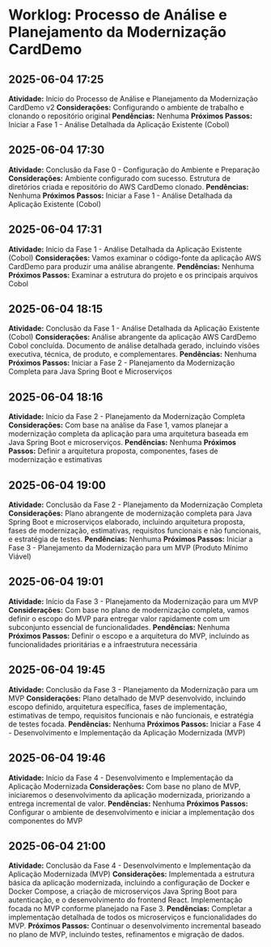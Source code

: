 # Worklog: Processo de Análise e Planejamento da Modernização CardDemo

## 2025-06-04 17:25
**Atividade:** Início do Processo de Análise e Planejamento da Modernização CardDemo v2
**Considerações:** Configurando o ambiente de trabalho e clonando o repositório original
**Pendências:** Nenhuma
**Próximos Passos:** Iniciar a Fase 1 - Análise Detalhada da Aplicação Existente (Cobol)

## 2025-06-04 17:30
**Atividade:** Conclusão da Fase 0 - Configuração do Ambiente e Preparação
**Considerações:** Ambiente configurado com sucesso. Estrutura de diretórios criada e repositório do AWS CardDemo clonado.
**Pendências:** Nenhuma
**Próximos Passos:** Iniciar a Fase 1 - Análise Detalhada da Aplicação Existente (Cobol)

## 2025-06-04 17:31
**Atividade:** Início da Fase 1 - Análise Detalhada da Aplicação Existente (Cobol)
**Considerações:** Vamos examinar o código-fonte da aplicação AWS CardDemo para produzir uma análise abrangente.
**Pendências:** Nenhuma
**Próximos Passos:** Examinar a estrutura do projeto e os principais arquivos Cobol

## 2025-06-04 18:15
**Atividade:** Conclusão da Fase 1 - Análise Detalhada da Aplicação Existente (Cobol)
**Considerações:** Análise abrangente da aplicação AWS CardDemo Cobol concluída. Documento de análise detalhada gerado, incluindo visões executiva, técnica, de produto, e complementares.
**Pendências:** Nenhuma
**Próximos Passos:** Iniciar a Fase 2 - Planejamento da Modernização Completa para Java Spring Boot e Microserviços

## 2025-06-04 18:16
**Atividade:** Início da Fase 2 - Planejamento da Modernização Completa
**Considerações:** Com base na análise da Fase 1, vamos planejar a modernização completa da aplicação para uma arquitetura baseada em Java Spring Boot e microserviços.
**Pendências:** Nenhuma
**Próximos Passos:** Definir a arquitetura proposta, componentes, fases de modernização e estimativas

## 2025-06-04 19:00
**Atividade:** Conclusão da Fase 2 - Planejamento da Modernização Completa
**Considerações:** Plano abrangente de modernização completa para Java Spring Boot e microserviços elaborado, incluindo arquitetura proposta, fases de modernização, estimativas, requisitos funcionais e não funcionais, e estratégia de testes.
**Pendências:** Nenhuma
**Próximos Passos:** Iniciar a Fase 3 - Planejamento da Modernização para um MVP (Produto Mínimo Viável)

## 2025-06-04 19:01
**Atividade:** Início da Fase 3 - Planejamento da Modernização para um MVP
**Considerações:** Com base no plano de modernização completa, vamos definir o escopo do MVP para entregar valor rapidamente com um subconjunto essencial de funcionalidades.
**Pendências:** Nenhuma
**Próximos Passos:** Definir o escopo e a arquitetura do MVP, incluindo as funcionalidades prioritárias e a infraestrutura necessária

## 2025-06-04 19:45
**Atividade:** Conclusão da Fase 3 - Planejamento da Modernização para um MVP
**Considerações:** Plano detalhado de MVP desenvolvido, incluindo escopo definido, arquitetura específica, fases de implementação, estimativas de tempo, requisitos funcionais e não funcionais, e estratégia de testes focada.
**Pendências:** Nenhuma
**Próximos Passos:** Iniciar a Fase 4 - Desenvolvimento e Implementação da Aplicação Modernizada (MVP)

## 2025-06-04 19:46
**Atividade:** Início da Fase 4 - Desenvolvimento e Implementação da Aplicação Modernizada
**Considerações:** Com base no plano de MVP, iniciaremos o desenvolvimento da aplicação modernizada, priorizando a entrega incremental de valor.
**Pendências:** Nenhuma
**Próximos Passos:** Configurar o ambiente de desenvolvimento e iniciar a implementação dos componentes do MVP

## 2025-06-04 21:00
**Atividade:** Conclusão da Fase 4 - Desenvolvimento e Implementação da Aplicação Modernizada (MVP)
**Considerações:** Implementada a estrutura básica da aplicação modernizada, incluindo a configuração de Docker e Docker Compose, a criação de microserviços Java Spring Boot para autenticação, e o desenvolvimento do frontend React. Implementação focada no MVP conforme planejado na Fase 3.
**Pendências:** Completar a implementação detalhada de todos os microserviços e funcionalidades do MVP.
**Próximos Passos:** Continuar o desenvolvimento incremental baseado no plano de MVP, incluindo testes, refinamentos e migração de dados.